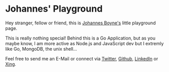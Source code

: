 Johannes' Playground
====================

Hey stranger, fellow or friend, this is [Johannes Boyne's](http://github.com/johannesboyne) little playground page.

This is really nothing special! Behind this is a Go Application, but as you maybe know, I am more active as Node.js and JavaScript  dev but I extremly like Go, MongoDB, the unix shell...

Feel free to send me an E-Mail or connect via [Twitter](http://twitter.com/johannesboyne), [Github](http://github.com/johannesboyne), [LinkedIn](http://linkedin) or [Xing](http://xing.com).